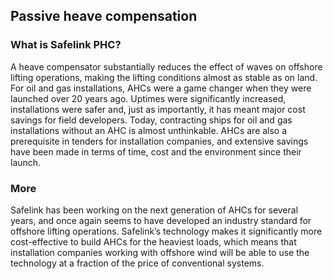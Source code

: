 ## Passive heave compensation

### What is Safelink PHC?

A heave compensator substantially reduces the effect of waves on offshore lifting operations, making the lifting conditions almost as stable as on land.
For oil and gas installations, AHCs were a game changer when they were launched over 20 years ago. Uptimes were significantly increased, installations were safer and, just as importantly, it has meant major cost savings for field developers.
Today, contracting ships for oil and gas installations without an AHC is almost unthinkable. AHCs are also a prerequisite in tenders for installation companies, and extensive savings have been made in terms of time, cost and the environment since their launch.

### More

Safelink has been working on the next generation of AHCs for several years, and once again seems to have developed an industry standard for offshore lifting operations. Safelink’s technology makes it significantly more cost-effective to build AHCs for the heaviest loads, which means that installation companies working with offshore wind will be able to use the technology at a fraction of the price of conventional systems.
